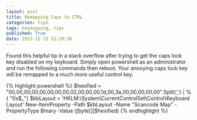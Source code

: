 ```yaml
---
layout: post
title: Remapping Caps to CTRL
categories: tips
tags: keymapping, tips
published: True
date: 2015-12-15 12:29:38
---
```


Found this helpful tip in a stack overflow after trying to get the caps lock key disabled on my keyboard.
Simply open powershell as an administrator and run the following commands then reboot. Your annoying caps lock key will be remapped to a much more useful control key.

{% highlight powershell %}
$hexified = "00,00,00,00,00,00,00,00,02,00,00,00,1d,00,3a,00,00,00,00,00".Split(',') | % { "0x$_"}
$kbLayout = 'HKLM:\System\CurrentControlSet\Control\Keyboard Layout'
New-ItemProperty -Path $kbLayout -Name "Scancode Map" -PropertyType Binary -Value ([byte[]]$hexified)
{% endhighlight %}
